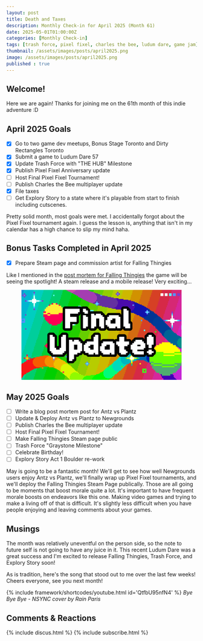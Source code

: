 ```yaml
---
layout: post
title: Death and Taxes
description: Monthly Check-in for April 2025 (Month 61)
date: 2025-05-01T01:00:00Z
categories: [Monthly Check-in]
tags: [trash force, pixel fixel, charles the bee, ludum dare, game jam]
thumbnail: /assets/images/posts/april2025.png
image: /assets/images/posts/april2025.png
published : true
---
```


## Welcome!
Here we are again! Thanks for joining me on the 61th month of this indie adventure :D 

## April 2025 Goals 
  - [x] Go to two game dev meetups, Bonus Stage Toronto and Dirty Rectangles Toronto
  - [x] Submit a game to Ludum Dare 57
  - [x] Update Trash Force with "THE HUB" Milestone
  - [x] Publish Pixel Fixel Anniversary update
  - [ ] Host Final Pixel Fixel Tournament!
  - [ ] Publish Charles the Bee multiplayer update
  - [x] File taxes
  - [ ] Get Explory Story to a state where it's playable from start to finish including cutscenes.

  Pretty solid month, most goals were met. I accidentally forgot about the Pixel Fixel tournament again. I guess the lesson is, anything that isn't in my calendar has a high chance to slip my mind haha.
 

## Bonus Tasks Completed in April 2025
  - [x] Prepare Steam page and commission artist for Falling Thingies

  Like I mentioned in the [post mortem for Falling Thingies](/blog/2025-03-15-Falling-Thingies-Post-Mortem/#:~:text=Based%20on%20the,keep%20you%20posted!) the game will be seeing the spotlight! A steam release and a mobile release! Very exciting...

  <figure style="text-align: center;">
  <img src="/assets/images/posts/pixelfixelfinal.png" alt="Final Update for Pixel Fixel">
  </figure> 
 
## May 2025 Goals 
  - [ ] Write a blog post mortem post for Antz vs Plantz
  - [ ] Update & Deploy Antz vs Plantz to Newgrounds
  - [ ] Publish Charles the Bee multiplayer update
  - [ ] Host Final Pixel Fixel Tournament!
  - [ ] Make Falling Thingies Steam page public
  - [ ] Trash Force "Graystone Milestone"
  - [ ] Celebrate Birthday!
  - [ ] Explory Story Act 1 Boulder re-work

  May is going to be a fantastic month! We'll get to see how well Newgrounds users enjoy Antz vs Plantz, we'll finally wrap up Pixel Fixel tournaments, and we'll deploy the Falling Thingies Steam Page publically. Those are all going to be moments that boost morale quite a lot. It's important to have frequent morale boosts on endeavors like this one. Making video games and trying to make a living off of that is difficult. It's slightly less difficult when you have people enjoying and leaving comments about your games.

## Musings
The month was relatively uneventful on the person side, so the note to future self is not going to have any juice in it. This recent Ludum Dare was a great success and I'm excited to release Falling Thingies, Trash Force, and Explory Story soon!

As is tradition, here's the song that stood out to me over the last few weeks! Cheers everyone, see you next month!

{% include framework/shortcodes/youtube.html id='QtfbU95nfN4' %}
_Bye Bye Bye - NSYNC cover by Rain Paris_

## Comments & Reactions

{% include discus.html %}
{% include subscribe.html %}